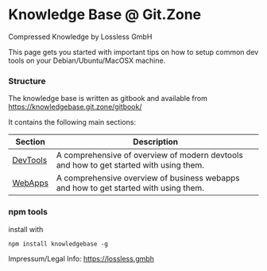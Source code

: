 # Knowledge Base @ Git.Zone
Compressed Knowledge by Lossless GmbH

This page gets you started with important tips on how to setup common dev tools on your Debian/Ubuntu/MacOSX machine.

### Structure
The knowledge base is written as gitbook and available from https://knowledgebase.git.zone/gitbook/

It contains the following main sections:

| Section | Description |
| --- | --- |
| [DevTools](https://knowledgebase.git.zone/docs/devtools/index.html) | A comprehensive of overview of modern devtools and how to get started with using them. |
| [WebApps](https://knowledgebase.git.zone/docs/webapps/index.html) | A comprehensive overview of business webapps and how to get started with using them. |

### npm tools

install with

```shell
npm install knowledgebase -g
```

Impressum/Legal Info: https://lossless.gmbh
